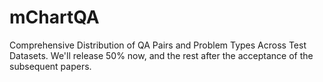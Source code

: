 # mChartQA
 Comprehensive Distribution of QA Pairs and Problem Types Across Test Datasets. We'll release 50% now, and the rest after the acceptance of the subsequent papers.
